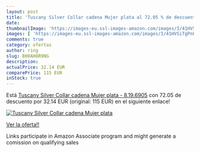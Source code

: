 ```yaml
---
layout: post
title: 'Tuscany Silver Collar cadena Mujer plata al 72.05 % de descuento'
date: 
thumbnailImage: 'https://images-eu.ssl-images-amazon.com/images/I/41HVSiTgPnL._SL200_.jpg'
images: [ 'https://images-eu.ssl-images-amazon.com/images/I/41HVSiTgPnL._SL200_.jpg' ]
comments: true
category: ofertas
author: ring
slug: B00AH8R9NG
description:
actualPrice: 32.14 EUR
comparePrice: 115 EUR
inStock: true
---
```


Está [Tuscany Silver Collar cadena Mujer plata - 8.19.6905](https://www.amazon.es/dp/B00AH8R9NG/?tag=tolees-21) con 72.05 de descuento por 32.14 EUR (original: 115 EUR) en el siguiente enlace!

[![Tuscany Silver Collar cadena Mujer plata](https://images-eu.ssl-images-amazon.com/images/I/41HVSiTgPnL._SL200_.jpg)](https://www.amazon.es/dp/B00AH8R9NG/?tag=tolees-21)

[Ver la oferta!!](https://www.amazon.es/dp/B00AH8R9NG/?tag=tolees-21)

Links participate in Amazon Associate program and might generate a comission on qualifying sales


